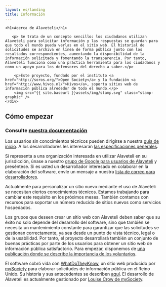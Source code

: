 ```yaml
---
layout: es/landing
title: Información
---
```

<meta charset="utf-8">

<div class="about__intro">
    <div class="container">

    <h1>Acerca de Alaveteli</h1>

       <p> Se trata de un concepto sencillo: los ciudadanos utilizan Alaveteli para solicitar información y las respuestas se guardan para que todo el mundo pueda verlas en el sitio web. El historial de solicitudes se archiva en línea de forma pública junto con los resultados correspondientes, aumentando la disponibilidad de la información solicitada y fomentando la transparencia. Por tanto, Alaveteli funciona como una práctica herramienta para los ciudadanos y como un apoyo para los defensores del derecho a saber.</p>

        <p>Este proyecto, fundado por el instituto <a href="http://soros.org/">Open Society</a> y la fundación <a href="http://www.hivos.nl/">Hivos</a>, soporta sitios web de información pública alrededor de todo el mundo.</p>
        <img src="{{ site.baseurl }}assets/img/stamp.svg" class="stamp-graphic" />
    </div>
</div>
<div class="container clearfix">
    <h2>Cómo empezar</h2>
    <h3>Consulte <a href="{{ page.baseurl }}/docs/">nuestra documentación</a></h3>
    <div class="grid-row content-in-columns">
        <div class="about__column">
            <p>Los usuarios sin conocimientos técnicos pueden dirigirse a nuestra <a href="{{ page.baseurl }}/docs/getting_started/">guía de inicio</a>. A los desarrolladores les interesarán <a href="{{ page.baseurl }}/docs/developers/">las especificaciones generales</a>.</p>
            <p>Si representa a una organización interesada en utilizar Alaveteli en su jurisdicción, únase a nuestro <a href="http://groups.google.com/group/alaveteli-users">grupo de Google para usuarios de Alaveteli</a> y preséntese. Si es usted un desarrollador interesado en colaborar en la elaboración del software, envíe un mensaje a nuestra <a href="https://groups.google.com/group/alaveteli-dev">lista de correo para desarrolladores</a>.</p>
            <p>Actualmente para personalizar un sitio nuevo mediante el uso de Alaveteli se necesitan ciertos conocimientos técnicos. Estamos trabajando para cambiar este requisito en los próximos meses. También contamos con recursos para soportar un número reducido de sitios nuevos como servicios hospedados.</p>
        </div>
        <div class="about__column">
            <p>Los grupos que deseen crear un sitio web con Alaveteli deben saber que su éxito no solo depende del desarrollo del software, sino que también se necesita un mantenimiento constante para garantizar que las solicitudes se gestionan correctamente, ya sea desde un punto de vista técnico, legal o de la usabilidad. Por tanto, el proyecto desarrollará también un conjunto de buenas prácticas por parte de los usuarios para obtener un sitio web de información pública satisfactorio. Para empezar, disponemos de <a href="https://www.mysociety.org/2011/07/29/you-need-volunteers-to-make-your-website-work/">una publicación donde se describe la importancia de los voluntarios</a>.
            </p>
            <p>El software cobró vida con <a href="https://www.whatdotheyknow.com">WhatDoTheyKnow</a>, un sitio web producido por <a href="https://mysociety.org/">mySociety</a> para elaborar solicitudes de información pública en el Reino Unido. Su historia y sus antecedentes se describen <a href="https://www.whatdotheyknow.com/help/credits">aquí</a>. El desarrollo de Alaveteli es actualmente gestionado por <a href="https://www.mysociety.org/about/team/louise-crow/">Louise Crow de mySociety</a>.</p>
        </div>
    </div>
</div>
